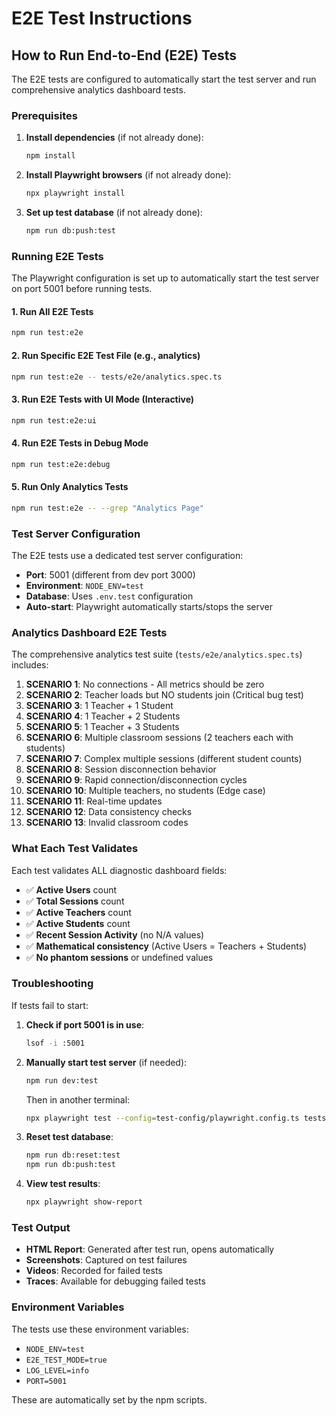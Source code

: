 # E2E Test Instructions

## How to Run End-to-End (E2E) Tests

The E2E tests are configured to automatically start the test server and run comprehensive analytics dashboard tests.

### Prerequisites

1. **Install dependencies** (if not already done):
   ```bash
   npm install
   ```

2. **Install Playwright browsers** (if not already done):
   ```bash
   npx playwright install
   ```

3. **Set up test database** (if not already done):
   ```bash
   npm run db:push:test
   ```

### Running E2E Tests

The Playwright configuration is set up to automatically start the test server on port 5001 before running tests.

#### 1. Run All E2E Tests
```bash
npm run test:e2e
```

#### 2. Run Specific E2E Test File (e.g., analytics)
```bash
npm run test:e2e -- tests/e2e/analytics.spec.ts
```

#### 3. Run E2E Tests with UI Mode (Interactive)
```bash
npm run test:e2e:ui
```

#### 4. Run E2E Tests in Debug Mode
```bash
npm run test:e2e:debug
```

#### 5. Run Only Analytics Tests
```bash
npm run test:e2e -- --grep "Analytics Page"
```

### Test Server Configuration

The E2E tests use a dedicated test server configuration:
- **Port**: 5001 (different from dev port 3000)
- **Environment**: `NODE_ENV=test`
- **Database**: Uses `.env.test` configuration
- **Auto-start**: Playwright automatically starts/stops the server

### Analytics Dashboard E2E Tests

The comprehensive analytics test suite (`tests/e2e/analytics.spec.ts`) includes:

1. **SCENARIO 1**: No connections - All metrics should be zero
2. **SCENARIO 2**: Teacher loads but NO students join (Critical bug test)
3. **SCENARIO 3**: 1 Teacher + 1 Student
4. **SCENARIO 4**: 1 Teacher + 2 Students  
5. **SCENARIO 5**: 1 Teacher + 3 Students
6. **SCENARIO 6**: Multiple classroom sessions (2 teachers each with students)
7. **SCENARIO 7**: Complex multiple sessions (different student counts)
8. **SCENARIO 8**: Session disconnection behavior
9. **SCENARIO 9**: Rapid connection/disconnection cycles
10. **SCENARIO 10**: Multiple teachers, no students (Edge case)
11. **SCENARIO 11**: Real-time updates
12. **SCENARIO 12**: Data consistency checks
13. **SCENARIO 13**: Invalid classroom codes

### What Each Test Validates

Each test validates ALL diagnostic dashboard fields:
- ✅ **Active Users** count
- ✅ **Total Sessions** count  
- ✅ **Active Teachers** count
- ✅ **Active Students** count
- ✅ **Recent Session Activity** (no N/A values)
- ✅ **Mathematical consistency** (Active Users = Teachers + Students)
- ✅ **No phantom sessions** or undefined values

### Troubleshooting

If tests fail to start:

1. **Check if port 5001 is in use**:
   ```bash
   lsof -i :5001
   ```

2. **Manually start test server** (if needed):
   ```bash
   npm run dev:test
   ```
   Then in another terminal:
   ```bash
   npx playwright test --config=test-config/playwright.config.ts tests/e2e/analytics.spec.ts
   ```

3. **Reset test database**:
   ```bash
   npm run db:reset:test
   npm run db:push:test
   ```

4. **View test results**:
   ```bash
   npx playwright show-report
   ```

### Test Output

- **HTML Report**: Generated after test run, opens automatically
- **Screenshots**: Captured on test failures
- **Videos**: Recorded for failed tests
- **Traces**: Available for debugging failed tests

### Environment Variables

The tests use these environment variables:
- `NODE_ENV=test`
- `E2E_TEST_MODE=true`
- `LOG_LEVEL=info`
- `PORT=5001`

These are automatically set by the npm scripts.
